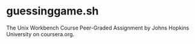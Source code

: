 # guessinggame.sh
The Unix Workbench Course Peer-Graded Assignment
by Johns Hopkins University on coursera.org.
